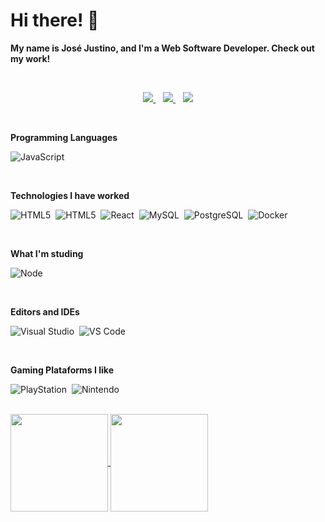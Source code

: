 # Hi there! 👋
**My name is José Justino, and I'm a Web Software Developer. Check out my work!**

<br>

<p align="center">
  <a href="https://www.linkedin.com/in/josejustinoneto/">
    <img src="https://img.shields.io/static/v1?label=&style=for-the-badge&logo=linkedin&logoColor=white&color=0077b5&message=LINKEDIN" />
  </a>&nbsp;&nbsp;
  <a href="https://codesandbox.io/u/josejustino">
    <img src="https://img.shields.io/static/v1?label=&style=for-the-badge&logo=codesandbox&logoColor=white&color=black&message=CODESANDBOX" />
  </a>&nbsp;&nbsp;
  <a href="https://twitter.com/_josejustino">
    <img src="https://img.shields.io/static/v1?label=&style=for-the-badge&logo=twitter&logoColor=white&color=blue&message=TWITTER" />
  </a>
</p>

<br>

**Programming Languages**

![JavaScript](https://img.shields.io/badge/JavaScript-%23F7DF1E?style=flat&logo=javascript&logoColor=000)&nbsp;

<br>

**Technologies I have worked**

![HTML5](https://img.shields.io/badge/HTML5-%23e34f26?style=flat&logo=html5&logoColor=fff)&nbsp;
![HTML5](https://img.shields.io/badge/CSS3-%231572b6?style=flat&logo=css3&logoColor=fff)&nbsp;
![React](https://img.shields.io/badge/React-%2361d1fb?style=flat&logo=react&logoColor=000)&nbsp;
![MySQL](https://img.shields.io/badge/MySQL-%234479a1?style=flat&logo=mysql&logoColor=fff)&nbsp;
![PostgreSQL](https://img.shields.io/badge/PostgreSQL-%23336791?style=flat&logo=postgresql&logoColor=fff)&nbsp;
![Docker](https://img.shields.io/badge/Docker-%232496ed?style=flat&logo=docker&logoColor=fff)

<br>

**What I'm studing**

![Node](https://img.shields.io/badge/Node-%23339933?style=flat&logo=node.js&logoColor=fff)

<br>

**Editors and IDEs**

![Visual Studio](https://img.shields.io/badge/Visual%20Studio-%235c2d91?style=flat&logo=visual%20studio&logoColor=fff)&nbsp;
![VS Code](https://img.shields.io/badge/Visual%20Studio%20Code-%230074cc?style=flat&logo=visual%20studio%20code&logoColor=fff)

<br>

**Gaming Plataforms I like**

![PlayStation](https://img.shields.io/badge/PlayStation-%23003791?style=flat&logo=playstation&logoColor=fff)&nbsp;
![Nintendo](https://img.shields.io/badge/Nintendo-%23D12228?style=flat&logo=nintendo&logoColor=fff)

<br>

<a href="https://github.com/josejustino/github-readme-stats">
  <img height="156" align="center" src="https://github-readme-stats.vercel.app/api?username=josejustino&count_private=true&show_icons=true&custom_title=José's%20Github%20Stats&hide=issues&theme=vision-friendly-dark" />
</a>
<a href="https://github.com/cunhasbia/github-readme-stats">
   <img height="156" align="center" src="https://github-readme-stats.vercel.app/api/top-langs/?username=josejustino&layout=compact&theme=vision-friendly-dark&langs_count=6)" />
</a>
